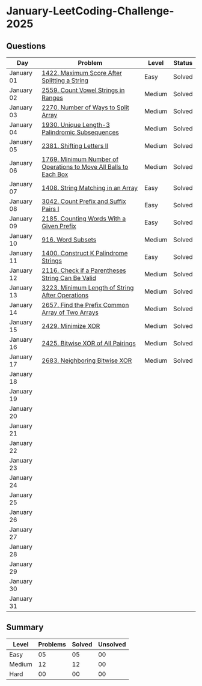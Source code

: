 # January-LeetCoding-Challenge-2025

## Questions
| Day | Problem | Level | Status |
| --- | --- | --- | --- |
| January 01 | [1422. Maximum Score After Splitting a String](https://leetcode.com/problems/maximum-score-after-splitting-a-string/) | Easy | Solved |
| January 02 | [2559. Count Vowel Strings in Ranges](https://leetcode.com/problems/count-vowel-strings-in-ranges/) | Medium | Solved |
| January 03 | [2270. Number of Ways to Split Array](https://leetcode.com/problems/number-of-ways-to-split-array/) | Medium | Solved |
| January 04 | [1930. Unique Length-3 Palindromic Subsequences](https://leetcode.com/problems/unique-length-3-palindromic-subsequences/) | Medium | Solved |
| January 05 | [2381. Shifting Letters II](https://leetcode.com/problems/shifting-letters-ii/) | Medium | Solved |
| January 06 | [1769. Minimum Number of Operations to Move All Balls to Each Box](https://leetcode.com/problems/minimum-number-of-operations-to-move-all-balls-to-each-box/) | Medium | Solved |
| January 07 | [1408. String Matching in an Array](https://leetcode.com/problems/string-matching-in-an-array/) | Easy | Solved |
| January 08 | [3042. Count Prefix and Suffix Pairs I](https://leetcode.com/problems/count-prefix-and-suffix-pairs-i/) | Easy | Solved |
| January 09 | [2185. Counting Words With a Given Prefix](https://leetcode.com/problems/counting-words-with-a-given-prefix/) | Easy | Solved |
| January 10 | [916. Word Subsets](https://leetcode.com/problems/word-subsets/) | Medium | Solved |
| January 11 | [1400. Construct K Palindrome Strings](https://leetcode.com/problems/construct-k-palindrome-strings/) | Easy | Solved |
| January 12 | [2116. Check if a Parentheses String Can Be Valid](https://leetcode.com/problems/check-if-a-parentheses-string-can-be-valid/) | Medium | Solved |
| January 13 | [3223. Minimum Length of String After Operations](https://leetcode.com/problems/minimum-length-of-string-after-operations/) | Medium | Solved |
| January 14 | [2657. Find the Prefix Common Array of Two Arrays](https://leetcode.com/problems/find-the-prefix-common-array-of-two-arrays/) | Medium | Solved |
| January 15 | [2429. Minimize XOR](https://leetcode.com/problems/minimize-xor/) | Medium | Solved |
| January 16 | [2425. Bitwise XOR of All Pairings](https://leetcode.com/problems/bitwise-xor-of-all-pairings/) | Medium | Solved |
| January 17 | [2683. Neighboring Bitwise XOR](https://leetcode.com/problems/neighboring-bitwise-xor/) | Medium | Solved |
| January 18 | []() |  |  |
| January 19 | []() |  |  |
| January 20 | []() |  |  |
| January 21 | []() |  |  |
| January 22 | []() |  |  |
| January 23 | []() |  |  |
| January 24 | []() |  |  |
| January 25 | []() |  |  |
| January 26 | []() |  |  |
| January 27 | []() |  |  |
| January 28 | []() |  |  |
| January 29 | []() |  |  |
| January 30 | []() |  |  |
| January 31 | []() |  |  |

## Summary
| Level  | Problems | Solved | Unsolved |
| ---    | --- | --- | --- |
| Easy   | 05 | 05 | 00 |
| Medium | 12 | 12 | 00 |
| Hard   | 00 | 00 | 00 |
